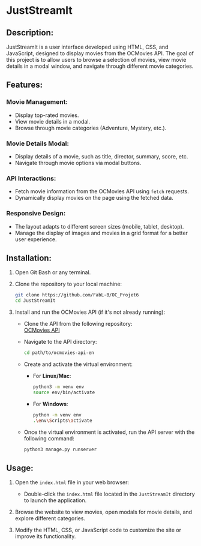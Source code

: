 # JustStreamIt

## Description:

JustStreamIt is a user interface developed using HTML, CSS, and JavaScript, designed to display movies from the OCMovies API. The goal of this project is to allow users to browse a selection of movies, view movie details in a modal window, and navigate through different movie categories.

## Features:
### Movie Management:

- Display top-rated movies.
- View movie details in a modal.
- Browse through movie categories (Adventure, Mystery, etc.).

### Movie Details Modal:

- Display details of a movie, such as title, director, summary, score, etc.
- Navigate through movie options via modal buttons.

### API Interactions:

- Fetch movie information from the OCMovies API using `fetch` requests.
- Dynamically display movies on the page using the fetched data.

### Responsive Design:

- The layout adapts to different screen sizes (mobile, tablet, desktop).
- Manage the display of images and movies in a grid format for a better user experience.

## Installation:

1. Open Git Bash or any terminal.

2. Clone the repository to your local machine:

    ```bash
    git clone https://github.com/FabL-B/OC_Projet6
    cd JustStreamIt
    ```

3. Install and run the OCMovies API (if it's not already running):

    - Clone the API from the following repository:  
      [OCMovies API](https://github.com/OpenClassrooms-Student-Center/OCMovies-API-EN-FR)

    - Navigate to the API directory:

      ```bash
      cd path/to/ocmovies-api-en
      ```

    - Create and activate the virtual environment:

      - For **Linux/Mac**:
        ```bash
        python3 -m venv env
        source env/bin/activate
        ```

      - For **Windows**:
        ```bash
        python -m venv env
        .\env\Scripts\activate
        ```

    - Once the virtual environment is activated, run the API server with the following command:

      ```bash
      python3 manage.py runserver
      ```

## Usage:

1. Open the `index.html` file in your web browser:

    - Double-click the `index.html` file located in the `JustStreamIt` directory to launch the application.

2. Browse the website to view movies, open modals for movie details, and explore different categories.

3. Modify the HTML, CSS, or JavaScript code to customize the site or improve its functionality.